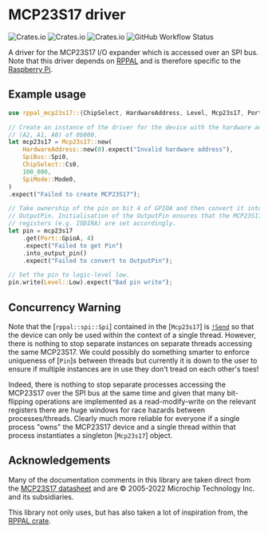 # MCP23S17 driver

![Crates.io](https://img.shields.io/crates/v/rppal-mcp23s17)
![Crates.io](https://img.shields.io/crates/d/rppal-mcp23s17)
![Crates.io](https://img.shields.io/crates/l/rppal-mcp23s17)
![GitHub Workflow Status](https://img.shields.io/github/workflow/status/solimike/rppal-mcp23s17/todo)

A driver for the MCP23S17 I/O expander which is accessed over an SPI bus. Note that
this driver depends on [RPPAL](https://docs.golemparts.com/rppal) and is therefore
specific to the [Raspberry Pi](https://www.raspberrypi.org/).

## Example usage

``` rust no_run
use rppal_mcp23s17::{ChipSelect, HardwareAddress, Level, Mcp23s17, Port, RegisterAddress, SpiBus, SpiMode};

// Create an instance of the driver for the device with the hardware address
// (A2, A1, A0) of 0b000.
let mcp23s17 = Mcp23s17::new(
    HardwareAddress::new(0).expect("Invalid hardware address"),
    SpiBus::Spi0,
    ChipSelect::Cs0,
    100_000,
    SpiMode::Mode0,
)
.expect("Failed to create MCP23S17");

// Take ownership of the pin on bit 4 of GPIOA and then convert it into an
// OutputPin. Initialisation of the OutputPin ensures that the MCP23S17
// registers (e.g. IODIRA) are set accordingly.
let pin = mcp23s17
    .get(Port::GpioA, 4)
    .expect("Failed to get Pin")
    .into_output_pin()
    .expect("Failed to convert to OutputPin");

// Set the pin to logic-level low.
pin.write(Level::Low).expect("Bad pin write");
```

## Concurrency Warning

Note that the [`rppal::spi::Spi`] contained in the [`Mcp23s17`] is
[`!Send`](std::marker::Send) so that the device can only be used within the
context of a single thread. However, there is nothing to stop separate instances on
separate threads accessing the same MCP23S17. We could possibly do something smarter
to enforce uniqueness of [`Pin`]s between threads but currently it is down to the user
to ensure if multiple instances are in use they don't tread on each other's toes!

Indeed, there is nothing to stop separate processes accessing the MCP23S17 over the
SPI bus at the same time and given that many bit-flipping operations are implemented
as a read-modify-write on the relevant registers there are huge windows for race
hazards between processes/threads. Clearly much more reliable for everyone if a
single process "owns" the MCP23S17 device and a single thread within that process
instantiates a singleton [`Mcp23s17`] object.

## Acknowledgements

Many of the documentation comments in this library are taken direct from the
[MCP23S17 datasheet](https://www.microchip.com/en-us/product/MCP23S17) and are
© 2005-2022 Microchip Technology Inc. and its subsidiaries.

This library not only uses, but has also taken a lot of inspiration from, the
[RPPAL crate](https://crates.io/crates/rppal).
